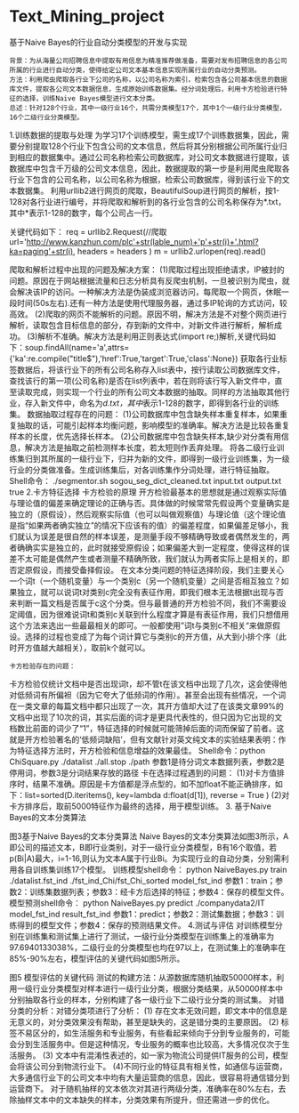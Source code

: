# Text_Mining_project
基于Naive Bayes的行业自动分类模型的开发与实现

    背景：为从海量公司招聘信息中提取有用信息为精准推荐做准备，需要对发布招聘信息的各公司所属的行业进行自动分类，使得给定公司文本基本信息实现所属行业的自动分类预测。
    方法：利用爬虫爬取各行业下公司的名称，以公司名称为索引，检索包含各公司基本信息的数据库文件，提取各公司文本数据信息，生成原始训练数据集。经分词处理后，利用卡方检验进行特征的选择，训练Naive Bayes模型进行文本分类。
    总述：针对128个行业，其中一级行业16个，共需分类模型17个，其中1个一级行业分类模型，16个二级行业分类模型。
    
1.训练数据的提取与处理
为学习17个训练模型，需生成17个训练数据集，因此，需要分别提取128个行业下包含公司的文本信息，然后将其分别根据公司所属行业归到相应的数据集中。通过公司名称检索公司数据库，对公司文本数据进行提取，该数据库中包含千万级的公司文本信息，因此，数据提取的第一步是利用爬虫爬取各行业下包含的公司名称，以公司名称为根据，检索公司数据库，得到该行业下的文本数据集。
利用urllib2进行网页的爬取，BeautifulSoup进行网页的解析，按1-128对各行业进行编号，并将爬取和解析到的各行业包含的公司名称保存为*.txt，其中*表示1-128的数字，每个公司占一行。

关键代码如下：
req = urllib2.Request(//爬取
url='http://www.kanzhun.com/plc'+str(lable_num)+'p'+str(i)+'.html?ka=paging'+str(i),
        headers = headers
            )
 m = urllib2.urlopen(req).read()
 
爬取和解析过程中出现的问题及解决方案：
(1)爬取过程出现拒绝请求，IP被封的问题。原因在于网站根据流量和日志分析具有反爬虫机制，一旦被识别为爬虫，就会解决该IP的访问。一种解决方法是伪装成浏览器访问，每爬取一个网页，休眠一段时间(50s左右).还有一种方法是使用代理服务器，通过多IP轮询的方式访问，较高效。
(2)爬取的网页不能解析的问题。原因不明，解决方法是不对整个网页进行解析，读取包含目标信息的部分，存到新的文件中，对新文件进行解析，解析成功。
(3)解析不准确。解决方法是利用正则表达式(import re;)解析,关键代码如下：soup.findAll(name='a',attrs={'ka':re.compile("title$"),'href':True,'target':True,'class':None})
获取各行业标签数据后，将该行业下的所有公司名称存入list表中，按行读取公司数据库文件，查找该行的第一项(公司名称)是否在list列表中，若在则将该行写入新文件中，直至读取完成，则实现一个行业的所有公司文本数据的抽取。同样的方法抽取其他行业，存入新文件中，命名为*d.txt，其中*表示1-128的数字，即得到各行业的训练集。
数据抽取过程存在的问题：
(1)公司数据库中包含缺失样本重复样本，如果重复抽取的话，可能引起样本均衡问题，影响模型的准确率。解决方法是比较各重复样本的长度，优先选择长样本。
(2)公司数据库中包含缺失样本,缺少对分类有用信息，解决方法是抽取之前检测样本长度，若太短则作丢弃处理。
将各二级行业训练集归到其所属的一级行业下，归并为新的文件，即得到一级行业训练集，为一级行业的分类做准备。生成训练集后，对各训练集作分词处理，进行特征抽取。
Shell命令：
./segmentor.sh sogou_seg_dict_cleaned.txt input.txt output.txt true
2.卡方特征选择
	卡方检验的原理
	开方检验最基本的思想就是通过观察实际值与理论值的偏差来确定理论的正确与否。具体做的时候常常先假设两个变量确实是独立的（原假设），然后观察实际值（也可以叫做观察值）与理论值（这个理论值是指“如果两者确实独立”的情况下应该有的值）的偏差程度，如果偏差足够小，我们就认为误差是很自然的样本误差，是测量手段不够精确导致或者偶然发生的，两者确确实实是独立的，此时就接受原假设；如果偏差大到一定程度，使得这样的误差不太可能是偶然产生或者测量不精确所致，我们就认为两者实际上是相关的，即否定原假设，而接受备择假设。
	在文本分类问题的特征选择阶段，我们主要关心一个词t（一个随机变量）与一个类别c（另一个随机变量）之间是否相互独立？如果独立，就可以说词t对类别c完全没有表征作用，即我们根本无法根据t出现与否来判断一篇文档是否属于c这个分类。但与最普通的开方检验不同，我们不需要设定阈值，因为很难说词t和类别c关联到什么程度才算是有表征作用，我们只想借用这个方法来选出一些最最相关的即可。一般都使用”词t与类别c不相关“来做原假设。选择的过程也变成了为每个词计算它与类别c的开方值，从大到小排个序（此时开方值越大越相关），取前k个就可以。
    
	卡方检验存在的问题：
卡方检验仅统计文档中是否出现词t，却不管t在该文档中出现了几次，这会使得他对低频词有所偏袒（因为它夸大了低频词的作用）。甚至会出现有些情况，一个词在一类文章的每篇文档中都只出现了一次，其开方值却大过了在该类文章99%的文档中出现了10次的词，其实后面的词才是更具代表性的，但只因为它出现的文档数比前面的词少了“1”，特征选择的时候就可能筛掉后面的词而保留了前者。这就是开方检验著名的‘低频词缺陷’，但有文献针对英文纯文本的实验结果表明：作为特征选择方法时，开方检验和信息增益的效果最佳。
Shell命令：python ChiSquare.py ./datalist ./all.stop ./path
参数1是待分词文本数据列表，参数2是停用词，参数3是分词结果存放的路径
卡在选择过程遇到的问题：
(1)对卡方值排序时，结果不准确。原因是卡方值都是浮点型的，如不加float不能正确排序，如下：list=sorted(D.iteritems(), key=lambda d:float(d[1]), reverse = True )
	(2)对卡方排序后，取前5000特征作为最终的选择，用于模型训练。
3. 基于Naive Bayes的文本分类算法

图3基于Naive Bayes的文本分类算法
Naive Bayes的文本分类算法如图3所示，A即公司的描述文本，B即行业类别，对于一级行业分类模型，B有16个取值，若p(Bi|A)最大，i=1-16,则认为文本A属于行业Bi。为实现行业的自动分类，分别需利用各自训练集训练17个模型。
训练模型shell命令：
python NaiveBayes.py train ./datalist.fst_ind ./fst_ind_Chi/fst_Chi_sorted model_fst_ind
参数1：train；参数2：训练集数据列表；参数3：经卡方后选择的特征；参数4：保存的模型文件。
模型预测shell命令：
python NaiveBayes.py predict ./companydata2/IT model_fst_ind result_fst_ind
参数1：predict；参数2：测试集数据；参数3：训练得到的模型文件；参数4：保存的预测结果文件。
4.测试与评估
	对训练模型分别在训练集和测试集上进行了测试，一级行业分类模型在训练集上的准确率为97.6940133038%，二级行业的分类模型也均在97以上，在测试集上的准确率在85%-90%左右，模型评估的关键代码如图5所示。

图5 模型评估的关键代码
测试的构建方法：从源数据库随机抽取50000样本，利用一级行业分类模型对样本进行一级行业分类，根据分类结果，从50000样本中分别抽取各行业的样本，分别构建了各一级行业下二级行业分类的测试集。
	对错分类的分析：对错分类项进行了分析：
(1) 存在文本无效问题，即文本中的信息是无意义的，对分类效果没有帮助，甚至是缺失的，这是错分类的主要原因。
(2) 标签不易区分的，如生活服务和专业服务，有些看起来倾向于分到专业服务的，可能会分到生活服务中。但是这种情况，专业服务的概率也比较高，大多情况仅次于生活服务。
(3) 文本中有混淆性表述的，如一家为物流公司提供IT服务的公司，模型会将该公司分到物流行业下。
(4)不同行业的特征具有相关性，如通信与运营商，大多通信行业下的公司文本中均有大量运营商的信息，因此，很容易将通信错分到运营商下。
	对于随机抽样的文本依次对其进行两级分类，准确率在80%左右，去除抽样文本中的文本缺失的样本，分类效果有所提升，但还需进一步的优化。

